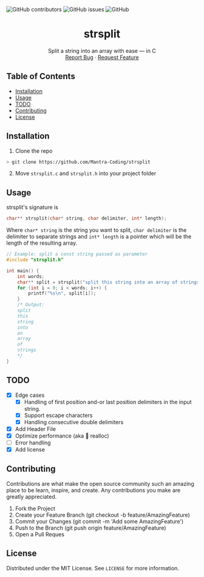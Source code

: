 <!-- Add badges here -->
<p>
<img alt="GitHub contributors" src="https://img.shields.io/github/contributors/Mantra-Coding/strsplit">
<img alt="GitHub issues" src="https://img.shields.io/github/issues-raw/Mantra-Coding/strsplit">
<img alt="GitHub" src="https://img.shields.io/github/license/Mantra-Coding/strsplit">
</p>

<p align="center">
<h1 align="center">strsplit</h1>
  <p align="center">
    Split a string into an array with ease ― in C
    <br />
    <a href="https://github.com/Mantra-Coding/strsplit/issues">Report Bug</a>
    ·
    <a href="https://github.com/Mantra-Coding/strsplit/issues">Request Feature</a>
  </p>
</p>

## Table of Contents

- [Installation](#installation)
- [Usage](#usage)
- [TODO](#todo)
- [Contributing](#contributing)
- [License](#license)

## Installation

1. Clone the repo

```sh
> git clone https://github.com/Mantra-Coding/strsplit
```

2. Move `strsplit.c` and `strsplit.h` into your project folder

## Usage

strsplit's signature is

```c
char** strsplit(char* string, char delimiter, int* length);
```

Where `char* string` is the string you want to split, `char delimiter` is the delimiter to separate strings and `int* length` is a pointer which will be the length of the resulting array.

```c
// Example: split a const string passed as parameter
#include "strsplit.h"

int main() {
	int words;
	char** split = strsplit("split this string into an array of strings", ' ', &words);
	for (int i = 0; i < words; i++) {
		printf("%s\n", split[i]);
	}
	/* Output:
	split
	this
	string
	into
	an
	array
	of
	strings
	*/
}

```

## TODO

- [x] Edge cases
  - [x] Handling of first position and-or last position delimiters in the input string.
  - [x] Support escape characters
  - [x] Handling consecutive double delimiters
- [x] Add Header File
- [x] Optimize performance (aka :wave: realloc)
- [ ] Error handling
- [x] Add license

## Contributing

Contributions are what make the open source community such an amazing place to be learn, inspire, and create. Any contributions you make are greatly appreciated.

1. Fork the Project
2. Create your Feature Branch (git checkout -b feature/AmazingFeature)
3. Commit your Changes (git commit -m 'Add some AmazingFeature')
4. Push to the Branch (git push origin feature/AmazingFeature)
5. Open a Pull Reques

## License

Distributed under the MIT License. See `LICENSE` for more information.
